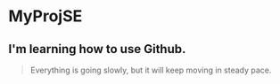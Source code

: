 # MyProjSE

## I'm learning how to use Github.
> Everything is going slowly, but it will keep moving in steady pace.
